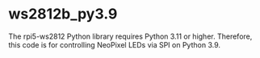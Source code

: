 # ws2812b_py3.9
The rpi5-ws2812 Python library requires Python 3.11 or higher. Therefore, this code is for controlling NeoPixel LEDs via SPI on Python 3.9.
